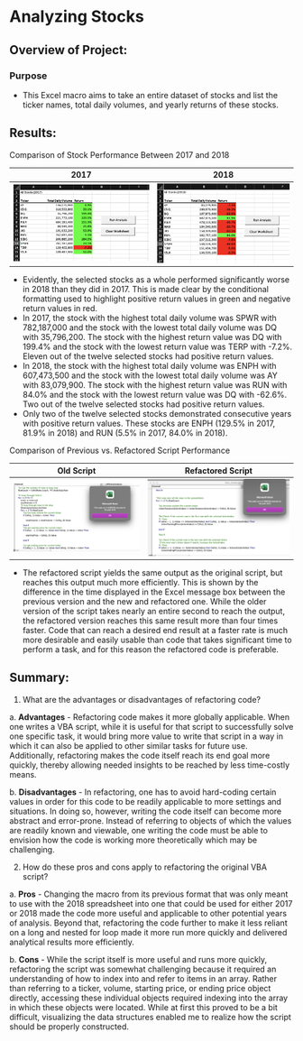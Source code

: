 # Analyzing Stocks

## Overview of Project: 
### Purpose
- This Excel macro aims to take an entire dataset of stocks and list the ticker names, total daily volumes, and yearly returns of these stocks. 

## Results: 
Comparison of Stock Performance Between 2017 and 2018

2017            |  2018
:-------------------------:|:-------------------------:
![](https://github.com/vivek-gurumoorthy/stock-analysis/blob/main/Screen%20Shot%202022-07-28%20at%202.59.21%20PM.png)  |  ![](https://github.com/vivek-gurumoorthy/stock-analysis/blob/main/Screen%20Shot%202022-07-28%20at%202.59.58%20PM.png)
- Evidently, the selected stocks as a whole performed significantly worse in 2018 than they did in 2017. This is made clear by the conditional formatting used to highlight positive return values in green and negative return values in red.
- In 2017, the stock with the highest total daily volume was SPWR with 782,187,000 and the stock with the lowest total daily volume was DQ with 35,796,200. The stock with the highest return value was DQ with 199.4% and the stock with the lowest return value was TERP with -7.2%. Eleven out of the twelve selected stocks had positive return values. 
- In 2018, the stock with the highest total daily volume was ENPH with 607,473,500 and the stock with the lowest total daily volume was AY with 83,079,900. The stock with the highest return value was RUN with 84.0% and the stock with the lowest return value was DQ with -62.6%. Two out of the twelve selected stocks had positive return values.
- Only two of the twelve selected stocks demonstrated consecutive years with positive return values. These stocks are ENPH (129.5% in 2017, 81.9% in 2018) and RUN (5.5% in 2017, 84.0% in 2018).

Comparison of Previous vs. Refactored Script Performance

Old Script            |  Refactored Script
:-------------------------:|:-------------------------:
![](https://github.com/vivek-gurumoorthy/stock-analysis/blob/main/Old_2018.png)  |  ![](https://github.com/vivek-gurumoorthy/stock-analysis/blob/main/Refactored_2018.png)
- The refactored script yields the same output as the original script, but reaches this output much more efficiently. This is shown by the difference in the time displayed in the Excel message box between the previous version and the new and refactored one. While the older version of the script takes nearly an entire second to reach the output, the refactored version reaches this same result more than four times faster. Code that can reach a desired end result at a faster rate is much more desirable and easily usable than code that takes significant time to perform a task, and for this reason the refactored code is preferable.

## Summary: 
1. What are the advantages or disadvantages of refactoring code?

  a. **Advantages** - Refactoring code makes it more globally applicable. When one writes a VBA script, while it is useful for that script to successfully solve one specific task, it would bring more value to write that script in a way in which it can also be applied to other similar tasks for future use. Additionally, refactoring makes the code itself reach its end goal more quickly, thereby allowing needed insights to be reached by less time-costly means.
  
  b. **Disadvantages** - In refactoring, one has to avoid hard-coding certain values in order for this code to be readily applicable to more settings and situations. In doing so, however, writing the code itself can become more abstract and error-prone. Instead of referring to objects of which the values are readily known and viewable, one writing the code must be able to envision how the code is working more theoretically which may be challenging.  

2. How do these pros and cons apply to refactoring the original VBA script?

  a. **Pros** - Changing the macro from its previous format that was only meant to use with the 2018 spreadsheet into one that could be used for either 2017 or 2018 made the code more useful and applicable to other potential years of analysis. Beyond that, refactoring the code further to make it less reliant on a long and nested for loop made it more run more quickly and delivered analytical results more efficiently.
  
  b. **Cons** - While the script itself is more useful and runs more quickly, refactoring the script was somewhat challenging because it required an understanding of how to index into and refer to items in an array. Rather than referring to a ticker, volume, starting price, or ending price object directly, accessing these individual objects required indexing into the array in which these objects were located. While at first this proved to be a bit difficult, visualizing the data structures enabled me to realize how the script should be properly constructed. 


